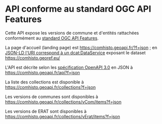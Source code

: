 # API conforme au standard OGC API Features

Cette API expose les versions de commune et d'entités rattachées conformément
au [standard OGC API Features](http://docs.opengeospatial.org/is/17-069r3/17-069r3.html).

La page d'accueil (landing page) est https://comhisto.geoapi.fr/?f=json ;
en [JSON-LD l'URI correspond à un dcat:DataService](https://comhisto.geoapi.fr/?f=jsonld)
exposant le dataset https://comhisto.georef.eu/

L'API est décrite selon les [spécification OpenAPI 3.0](http://spec.openapis.org/)
en JSON à https://comhisto.geoapi.fr/api?f=json

La liste des collections est disponible à https://comhisto.geoapi.fr/collections?f=json

Les versions de communes sont disponibles à https://comhisto.geoapi.fr/collections/vCom/items?f=json

Les versions de ERAT sont disponibles à https://comhisto.geoapi.fr/collections/vErat/items?f=json
